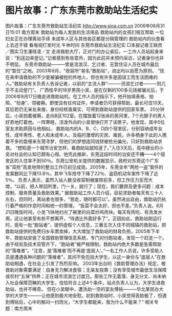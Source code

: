 # 图片故事：广东东莞市救助站生活纪实

图片故事：广东东莞市救助站生活纪实
http://www.sina.com.cn 2006年08月31日15:01 南方周末
                     救助站为每人发放的生活用品
                    救助站内的女孩们相互帮助
                    一位妇女正在办理离站手续
              未成年人区与其他各区都是分隔管理的
                 救助站内的伙食看上去还不错
                      看电视打发时光
                                午休时间
东莞市救助站生活纪实
□本报记者王轶庶／图实习生潘晓凌／文
走进救助大厅，正对门的办公桌后，一工作人员站起身来说：“到这边来登记。”记者感到有些意外，因为此前并未预约采访，记者身份也并不明显。
东莞市救助站———曾是流浪汉、乞讨者、无暂住证人员在城市最后的“暂住”之地。2003年8月，“收容所”易名“救助站”，进出均以自愿为原则。
“现在来申请救助的不少是被骗被抢的外地人，但也有许多是因误工而生活困难的人。”救助站有关负责人告诉记者，以前的“主流人群”———流浪乞讨者———则几乎不主动登门”。
广西桂平的18岁男孩小吴，是在仅剩的100多元钱被骗光后，于2006年8月17日晚走进救助站的。在工作人员的指示下，他开始填表格、拍照、“验身”、领被褥。即使没有任何证件，申请者仍可获得帮助，最长可住10天，其后若仍无亲友来接，身份经核查属实，可得到救助站提供的回家车票。
20分钟后，小吴抱着被褥，走向B区102室。在摆放着12张床的房间里，7个光膀子的男人好奇地盯着他。一阵寒暄，活泼外向的小吴很快打开了话匣子。他发现，其中5位室友求助原因与他相似。
救助站内的A、B、C、D四个宿舍区，分别容纳成年女性、成年男性、老人和未成年人，及临时激增的灾民、难民，许多栖身于此的人携着不多的盘缠来东莞寻梦，但他们的梦想连同钱财被抢光骗光，只好到救助站求救。
“想知道一个城市治安怎样，看救助站就知道了。”入住3天后，高中肄业的小吴对社会的认知已颇有心得。他凭此推断，东莞这段时间的治安还不糟——4个宿舍区的入住率不到50％。东莞公安机关提供的数据显示，政府对东莞这个广东省“双抢”高发地带的整治工作已初见成效。2005年，东莞全年“两抢一盗”案件的发案数同比下降13.8％，其中飞车抢夺下降了22％、盗窃机动车案件下降了近5％。
负责人表示，虽然入站人数没收容制被废除前多，但工作压力反而大增，“以前，把人带回所里，门一关，就行了；现在，我们要顾及更多问题：成本控制、服务质量及救助效果。”
据救助站工作人员介绍，目前求助者每天有三十人左右，但同时，离站者也很多，“想走，随时都可以”。虽然进出自由，救助站仍执行着严格的作息时间和统一的管理。
“饭菜不会太好，但也不差。”负责人说。8月21日晚饭时间，小吴飞快地扫光了碗里的白菜炒鸡肉块。每天有肉吃、有洗发水用，这让他甚至有些不想离开，“待遇比外面好多了”。正因如此，救助站刚运行时，竟有一批“跑站者”，提供虚假个人信息，三番五次入住不同城镇的救助站，把救助站提供的免费归乡车票卖掉，大大增加了救助站的财政负担。2005年下半年，救助站安装了全国救助管理信息系统，专门对付跑站者，发现一个赶走一个。
由于经验及技术双管齐下，“跑站者”被严格限制，救助站内绝大多数是急需帮助的“落难者”。“注意，是‘落难者’而不再是‘底层人’。”一名工作人员说，许多受助人员是遭遇各种问题的“落难者”，其间不免包括大学生，以这一身份与“底层人”在救助站相遇，在社会上引发了热烈反响。
2003年出台的《救助管理办法》规定，被救助对象需要满足：自身无力解决食宿；无亲友投靠；没有享受城市最低生活保障或农村“五保”供养；正在城市流浪乞讨度日。那些工作无着落、身无分文、尚未纳入社会保障范畴的大学生，恰恰符合上述4个条件。站点负责人认为，大学生进救助站，也并不稀奇。
但在小吴眼中，遭洗劫一空的室友傅铭———华北某民办大学的大学生———让他感到极大地安慰。初到救助站时，小吴觉得丢脸极了，但遇到傅铭后，心中的郁闷一扫而光，“大学生都能来，我为什么不能来？”
相关专题：南方周末 

